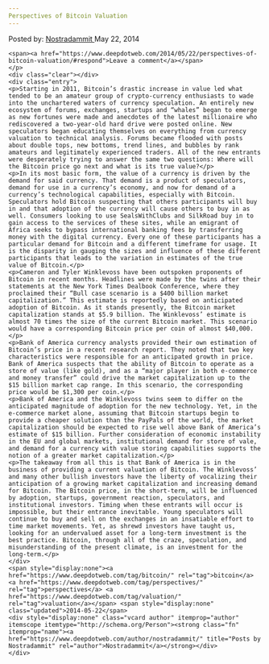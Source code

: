 ```yaml
---
Perspectives of Bitcoin Valuation
---
```

<article class="post-listing post-5684 post type-post status-publish format-standard has-post-thumbnail hentry category-deepdot-news tag-bitcoin tag-perspectives tag-valuation">
    <div class="post-inner">
    <p class="post-meta">
    <span>Posted by: <a href="https://www.deepdotweb.com/author/nostradammit/" title="">Nostradammit </a></span>
    <span>May 22, 2014</span>
    
    <span><a href="https://www.deepdotweb.com/2014/05/22/perspectives-of-bitcoin-valuation/#respond">Leave a comment</a></span>
    </p>
    <div class="clear"></div>
    <div class="entry">
    <p>Starting in 2011, Bitcoin’s drastic increase in value led what tended to be an amateur group of crypto-currency enthusiasts to wade into the unchartered waters of currency speculation. An entirely new ecosystem of forums, exchanges, startups and “whales” began to emerge as new fortunes were made and anecdotes of the latest millionaire who rediscovered a two-year-old hard drive were posted online. New speculators began educating themselves on everything from currency valuation to technical analysis. Forums became flooded with posts about double tops, new bottoms, trend lines, and bubbles by rank amateurs and legitimately experienced traders. All of the new entrants were desperately trying to answer the same two questions: Where will the Bitcoin price go next and what is its true value?</p>
    <p>In its most basic form, the value of a currency is driven by the demand for said currency. That demand is a product of speculators, demand for use in a currency’s economy, and now for demand of a currency’s technological capabilities, especially with Bitcoin. Speculators hold Bitcoin suspecting that others participants will buy in and that adoption of the currency will cause others to buy in as well. Consumers looking to use SealsWithClubs and SilkRoad buy in to gain access to the services of these sites, while an emigrant of Africa seeks to bypass international banking fees by transferring money with the digital currency. Every one of these participants has a particular demand for Bitcoin and a different timeframe for usage. It is the disparity in gauging the sizes and influence of these different participants that leads to the variation in estimates of the true value of Bitcoin.</p>
    <p>Cameron and Tyler Winklevoss have been outspoken proponents of Bitcoin in recent months. Headlines were made by the twins after their statements at the New York Times Dealbook Conference, where they proclaimed their “Bull case scenario is a $400 billion market capitalization.” This estimate is reportedly based on anticipated adoption of Bitcoin. As it stands presently, the Bitcoin market capitalization stands at $5.9 billion. The Winklevoss’ estimate is almost 70 times the size of the current Bitcoin market. This scenario would have a corresponding Bitcoin price per coin of almost $40,000.</p>
    <p>Bank of America currency analysts provided their own estimation of Bitcoin’s price in a recent research report. They noted that two key characteristics were responsible for an anticipated growth in price. Bank of America suspects that the ability of Bitcoin to operate as a store of value (like gold), and as a “major player in both e-commerce and money transfer” could drive the market capitalization up to the $15 billion market cap range. In this scenario, the corresponding price would be $1,300 per coin.</p>
    <p>Bank of America and the Winklevoss twins seem to differ on the anticipated magnitude of adoption for the new technology. Yet, in the e-commerce market alone, assuming that Bitcoin startups begin to provide a cheaper solution than the PayPals of the world, the market capitalization should be expected to rise well above Bank of America’s estimate of $15 billion. Further consideration of economic instability in the EU and global markets, institutional demand for store of vale, and demand for a currency with value storing capabilities supports the notion of a greater market capitalization.</p>
    <p>The takeaway from all this is that Bank of America is in the business of providing a current valuation of Bitcoin. The Winklevoss’ and many other bullish investors have the liberty of vocalizing their anticipation of a growing market capitalization and increasing demand for Bitcoin. The Bitcoin price, in the short-term, will be influenced by adoption, startups, government reaction, speculators, and institutional investors. Timing when these entrants will occur is impossible, but their entrance inevitable. Young speculators will continue to buy and sell on the exchanges in an insatiable effort to time market movements. Yet, as shrewd investors have taught us, looking for an undervalued asset for a long-term investment is the best practice. Bitcoin, through all of the craze, speculation, and misunderstanding of the present climate, is an investment for the long-term.</p>
    </div>
    <span style="display:none"><a href="https://www.deepdotweb.com/tag/bitcoin/" rel="tag">bitcoin</a> <a href="https://www.deepdotweb.com/tag/perspectives/" rel="tag">perspectives</a> <a href="https://www.deepdotweb.com/tag/valuation/" rel="tag">valuation</a></span> <span style="display:none" class="updated">2014-05-22</span>
    <div style="display:none" class="vcard author" itemprop="author" itemscope itemtype="http://schema.org/Person"><strong class="fn" itemprop="name"><a href="https://www.deepdotweb.com/author/nostradammit/" title="Posts by Nostradammit" rel="author">Nostradammit</a></strong></div>
    </div>
</article>

